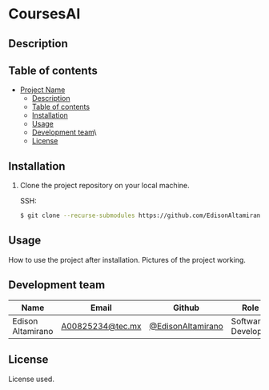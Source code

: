 # CoursesAI



## Description



## Table of contents

- [Project Name](#project-name)
  - [Description](#description)
  - [Table of contents](#table-of-contents)
  - [Installation](#installation)
  - [Usage](#usage)
  - [Development team](#development-team)\
  - [License](#license) 

## Installation

1. Clone the project repository on your local machine.

   SSH:

   ```bash
   $ git clone --recurse-submodules https://github.com/EdisonAltamirano/CoursesAI
   ```


## Usage

How to use the project after installation.
Pictures of the project working.


## Development team

| Name                    | Email                                                               | Github                                                       | Role      |
| ----------------------- | ------------------------------------------------------------------- | ------------------------------------------------------------ | --------- |
| Edison Altamirano | [A00825234@tec.mx](mailto:A00825234@tec.mx) | [@EdisonAltamirano](https://github.com/EdisonAltamirano) | Software Developer 



## License
License used.
